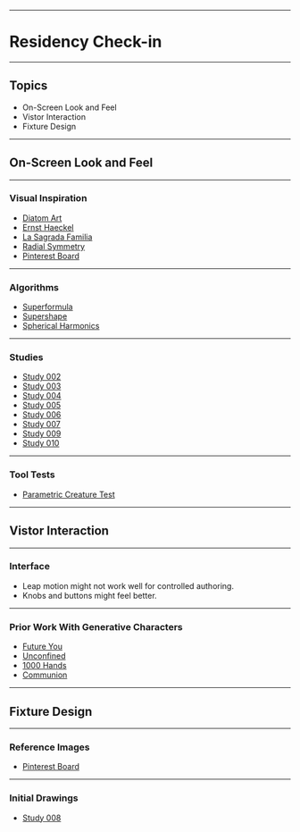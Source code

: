 ***

# Residency Check-in

***

## Topics

* On-Screen Look and Feel
* Vistor Interaction
* Fixture Design

***

## On-Screen Look and Feel

***

### Visual Inspiration

* [Diatom Art](https://www.smithsonianmag.com/arts-culture/secretive-victorian-artists-made-these-intricate-patterns-out-of-algae-180952720/)
* [Ernst Haeckel](https://commons.wikimedia.org/wiki/Kunstformen_der_Natur)
* [La Sagrada Familia](https://www.google.com/search?tbm=isch&q=la+sagrada+familia+dome&sclient=img)
* [Radial Symmetry](https://en.wikipedia.org/wiki/Symmetry_in_biology)
* [Pinterest Board](https://www.pinterest.com/scottmadethis/cmop-residency/)

***

### Algorithms

* [Superformula](https://en.wikipedia.org/wiki/Superformula)
* [Supershape](http://paulbourke.net/geometry/supershape/)
* [Spherical Harmonics](http://paulbourke.net/geometry/sphericalh/)

***

### Studies

* [Study 002](https://www.instagram.com/p/CAG1stsA2a-/)
* [Study 003](https://www.instagram.com/p/CAI8O9EATR_/)
* [Study 004](https://www.instagram.com/p/CALydiqgUrG/)
* [Study 005](https://www.instagram.com/p/CAORIDGAA3Y/)
* [Study 006](https://www.instagram.com/p/CAWgjTLA7pN/)
* [Study 007](https://www.instagram.com/p/CAa871TjxR1/)
* [Study 009](https://www.instagram.com/p/CAjMBxzASx5/)
* [Study 010](https://www.instagram.com/p/CAoLTXtgkbB/)

***

### Tool Tests

* [Parametric Creature Test](https://creature-creator.glitch.me/)

***

## Vistor Interaction

***

### Interface
* Leap motion might not work well for controlled authoring.
* Knobs and buttons might feel better.

***

### Prior Work With Generative Characters

* [Future You](https://universaleverything.com/projects/future-you)
* [Unconfined](https://universaleverything.com/projects/unconfined)
* [1000 Hands](https://universaleverything.com/projects/1000-hands)
* [Communion](https://universaleverything.com/projects/communion)

***

## Fixture Design

***

### Reference Images

* [Pinterest Board](https://www.pinterest.com/scottmadethis/cmop-residency-fixture/)

***

### Initial Drawings

* [Study 008](https://www.instagram.com/p/CAgFAVnAiqQ/)